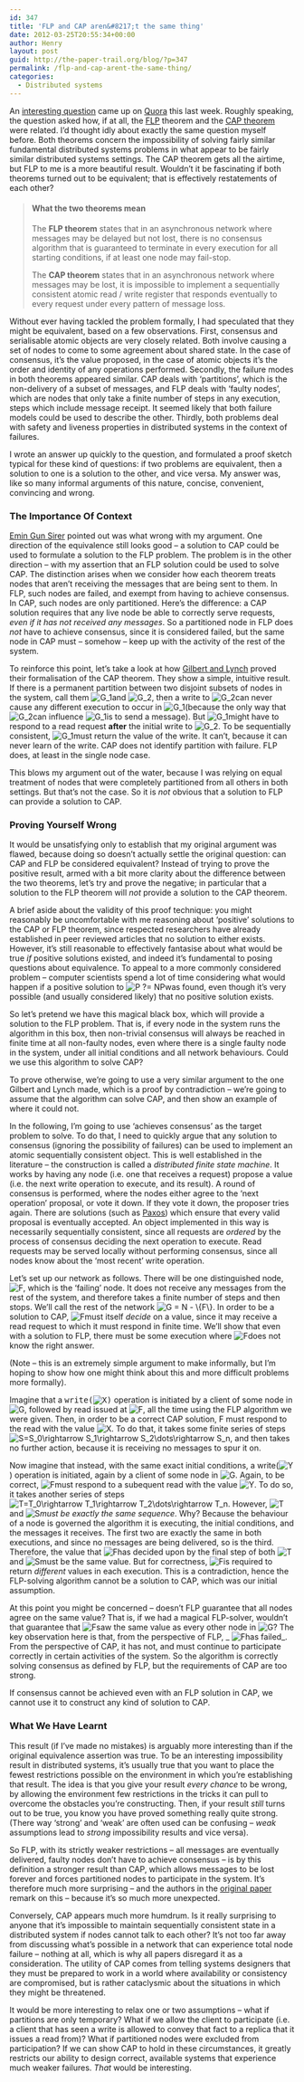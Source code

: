 ```yaml
---
id: 347
title: 'FLP and CAP aren&#8217;t the same thing'
date: 2012-03-25T20:55:34+00:00
author: Henry
layout: post
guid: http://the-paper-trail.org/blog/?p=347
permalink: /flp-and-cap-arent-the-same-thing/
categories:
  - Distributed systems
---
```

An [interesting question](http://www.quora.com/Distributed-Systems/Are-the-FLP-impossibility-result-and-Brewers-CAP-theorem-basically-equivalent) came up on [Quora](http://www.quora.com) this last week. Roughly speaking, the question asked how, if at all, the [FLP](http://the-paper-trail.org/blog/?p=49) theorem and the [CAP theorem](http://the-paper-trail.org/blog/?p=290) were related. I&#8217;d thought idly about exactly the same question myself before. Both theorems concern the impossibility of solving fairly similar fundamental distributed systems problems in what appear to be fairly similar distributed systems settings. The CAP theorem gets all the airtime, but FLP to me is a more beautiful result. Wouldn&#8217;t it be fascinating if both theorems turned out to be equivalent; that is effectively restatements of each other?

<!--more-->

> #### What the two theorems mean
> 
> The **FLP theorem** states that in an asynchronous network where messages may be delayed but not lost, there is no consensus algorithm that is guaranteed to terminate in every execution for all starting conditions, if at least one node may fail-stop.</strong>
> 
> The **CAP theorem** states that in an asynchronous network where messages may be lost, it is impossible to implement a sequentially consistent atomic read / write register that responds eventually to every request under every pattern of message loss.</ul> 

Without ever having tackled the problem formally, I had speculated that they might be equivalent, based on a few observations. First, consensus and serialisable atomic objects are very closely related. Both involve causing a set of nodes to come to some agreement about shared state. In the case of consensus, it&#8217;s the value proposed, in the case of atomic objects it&#8217;s the order and identity of any operations performed. Secondly, the failure modes in both theorems appeared similar. CAP deals with &#8216;partitions&#8217;, which is the non-delivery of a subset of messages, and FLP deals with &#8216;faulty nodes&#8217;, which are nodes that only take a finite number of steps in any execution, steps which include message receipt. It seemed likely that both failure models could be used to describe the other. Thirdly, both problems deal with safety and liveness properties in distributed systems in the context of failures. 

I wrote an answer up quickly to the question, and formulated a proof sketch typical for these kind of questions: if two problems are equivalent, then a solution to one is a solution to the other, and vice versa. My answer was, like so many informal arguments of this nature, concise, convenient, convincing and wrong.

### The Importance Of Context

[Emin Gun Sirer](http://www.cs.cornell.edu/people/egs/) pointed out was what wrong with my argument. One direction of the equivalence still looks good &#8211; a solution to CAP could be used to formulate a solution to the FLP problem. The problem is in the other direction &#8211; with my assertion that an FLP solution could be used to solve CAP. The distinction arises when we consider how each theorem treats nodes that aren&#8217;t receiving the messages that are being sent to them. In FLP, such nodes are failed, and exempt from having to achieve consensus. In CAP, such nodes are only partitioned. Here&#8217;s the difference: a CAP solution requires that any live node be able to correctly serve requests, _even if it has not received any messages_. So a partitioned node in FLP does _not_ have to achieve consensus, since it is considered failed, but the same node in CAP must &#8211; somehow &#8211; keep up with the activity of the rest of the system.

To reinforce this point, let&#8217;s take a look at how [Gilbert and Lynch](http://dl.acm.org/citation.cfm?id=564601) proved their formalisation of the CAP theorem. They show a simple, intuitive result. If there is a permanent partition between two disjoint subsets of nodes in the system, call them  <img src='http://s0.wp.com/latex.php?latex=G_1&#038;bg=ffffff&#038;fg=000000&#038;s=0' alt='G_1' title='G_1' class='latex' />and <img src='http://s0.wp.com/latex.php?latex=G_2&#038;bg=ffffff&#038;fg=000000&#038;s=0' alt='G_2' title='G_2' class='latex' />, then a write to  <img src='http://s0.wp.com/latex.php?latex=G_2&#038;bg=ffffff&#038;fg=000000&#038;s=0' alt='G_2' title='G_2' class='latex' />can never cause any different execution to occur in  <img src='http://s0.wp.com/latex.php?latex=G_1&#038;bg=ffffff&#038;fg=000000&#038;s=0' alt='G_1' title='G_1' class='latex' />(because the only way that  <img src='http://s0.wp.com/latex.php?latex=G_2&#038;bg=ffffff&#038;fg=000000&#038;s=0' alt='G_2' title='G_2' class='latex' />can influence  <img src='http://s0.wp.com/latex.php?latex=G_1&#038;bg=ffffff&#038;fg=000000&#038;s=0' alt='G_1' title='G_1' class='latex' />is to send a message). But  <img src='http://s0.wp.com/latex.php?latex=G_1&#038;bg=ffffff&#038;fg=000000&#038;s=0' alt='G_1' title='G_1' class='latex' />might have to respond to a read request **after** the initial write to <img src='http://s0.wp.com/latex.php?latex=G_2&#038;bg=ffffff&#038;fg=000000&#038;s=0' alt='G_2' title='G_2' class='latex' />. To be sequentially consistent,  <img src='http://s0.wp.com/latex.php?latex=G_1&#038;bg=ffffff&#038;fg=000000&#038;s=0' alt='G_1' title='G_1' class='latex' />must return the value of the write. It can&#8217;t, because it can never learn of the write. CAP does not identify partition with failure. FLP does, at least in the single node case.

This blows my argument out of the water, because I was relying on equal treatment of nodes that were completely partitioned from all others in both settings. But that&#8217;s not the case. So it is _not_ obvious that a solution to FLP can provide a solution to CAP.

### Proving Yourself Wrong

It would be unsatisfying only to establish that my original argument was flawed, because doing so doesn&#8217;t actually settle the original question: can CAP and FLP be considered equivalent? Instead of trying to prove the positive result, armed with a bit more clarity about the difference between the two theorems, let&#8217;s try and prove the negative; in particular that a solution to the FLP theorem will _not_ provide a solution to the CAP theorem.

A brief aside about the validity of this proof technique: you might reasonably be uncomfortable with me reasoning about &#8216;positive&#8217; solutions to the CAP or FLP theorem, since respected researchers have already established in peer reviewed articles that no solution to either exists. However, it&#8217;s still reasonable to effectively fantasise about what would be true _if_ positive solutions existed, and indeed it&#8217;s fundamental to posing questions about equivalence. To appeal to a more commonly considered problem &#8211; computer scientists spend a lot of time considering what would happen if a positive solution to  <img src='http://s0.wp.com/latex.php?latex=P+%3F%3D+NP&#038;bg=ffffff&#038;fg=000000&#038;s=0' alt='P ?= NP' title='P ?= NP' class='latex' />was found, even though it&#8217;s very possible (and usually considered likely) that no positive solution exists.

So let&#8217;s pretend we have this magical black box, which will provide a solution to the FLP problem. That is, if every node in the system runs the algorithm in this box, then non-trivial consensus will always be reached in finite time at all non-faulty nodes, even where there is a single faulty node in the system, under all initial conditions and all network behaviours. Could we use this algorithm to solve CAP?

To prove otherwise, we&#8217;re going to use a very similar argument to the one Gilbert and Lynch made, which is a proof by contradiction &#8211; we&#8217;re going to assume that the algorithm can solve CAP, and then show an example of where it could not.

In the following, I&#8217;m going to use &#8216;achieves consensus&#8217; as the target problem to solve. To do that, I need to quickly argue that any solution to consensus (ignoring the possibility of failures) can be used to implement an atomic sequentially consistent object. This is well established in the literature &#8211; the construction is called a _distributed finite state machine_. It works by having any node (i.e. one that receives a request) propose a value (i.e. the next write operation to execute, and its result). A round of consensus is performed, where the nodes either agree to the &#8216;next operation&#8217; proposal, or vote it down. If they vote it down, the proposer tries again. There are solutions (such as [Paxos](http://the-paper-trail.org/blog/?p=173)) which ensure that every valid proposal is eventually accepted. An object implemented in this way is necessarily sequentially consistent, since all requests are _ordered_ by the process of consensus deciding the next operation to execute. Read requests may be served locally without performing consensus, since all nodes know about the &#8216;most recent&#8217; write operation.

Let&#8217;s set up our network as follows. There will be one distinguished node, <img src='http://s0.wp.com/latex.php?latex=F&#038;bg=ffffff&#038;fg=000000&#038;s=0' alt='F' title='F' class='latex' />, which is the &#8216;failing&#8217; node. It does not receive any messages from the rest of the system, and therefore takes a finite number of steps and then stops. We&#8217;ll call the rest of the network <img src='http://s0.wp.com/latex.php?latex=G+%3D+N+-+%5C%7BF%5C%7D&#038;bg=ffffff&#038;fg=000000&#038;s=0' alt='G = N - \{F\}' title='G = N - \{F\}' class='latex' />. In order to be a solution to CAP,  <img src='http://s0.wp.com/latex.php?latex=F&#038;bg=ffffff&#038;fg=000000&#038;s=0' alt='F' title='F' class='latex' />must itself _decide_ on a value, since it may receive a read request to which it must respond in finite time. We&#8217;ll show that even with a solution to FLP, there must be some execution where  <img src='http://s0.wp.com/latex.php?latex=F&#038;bg=ffffff&#038;fg=000000&#038;s=0' alt='F' title='F' class='latex' />does not know the right answer.

(Note &#8211; this is an extremely simple argument to make informally, but I&#8217;m hoping to show how one might think about this and more difficult problems more formally).

Imagine that a <tt>write(<img src='http://s0.wp.com/latex.php?latex=X&#038;bg=ffffff&#038;fg=000000&#038;s=0' alt='X' title='X' class='latex' />)</tt> operation is initiated by a client of some node in <img src='http://s0.wp.com/latex.php?latex=G&#038;bg=ffffff&#038;fg=000000&#038;s=0' alt='G' title='G' class='latex' />, followed by read issued at <img src='http://s0.wp.com/latex.php?latex=F&#038;bg=ffffff&#038;fg=000000&#038;s=0' alt='F' title='F' class='latex' />, all the time using the FLP algorithm we were given. Then, in order to be a correct CAP solution, F must respond to the read with the value <img src='http://s0.wp.com/latex.php?latex=X&#038;bg=ffffff&#038;fg=000000&#038;s=0' alt='X' title='X' class='latex' />. To do that, it takes some finite series of steps <img src='http://s0.wp.com/latex.php?latex=S%3DS_0%5Crightarrow+S_1%5Crightarrow+S_2%5Cdots%5Crightarrow+S_n&#038;bg=ffffff&#038;fg=000000&#038;s=0' alt='S=S_0\rightarrow S_1\rightarrow S_2\dots\rightarrow S_n' title='S=S_0\rightarrow S_1\rightarrow S_2\dots\rightarrow S_n' class='latex' />, and then takes no further action, because it is receiving no messages to spur it on.

Now imagine that instead, with the same exact initial conditions, a write(<img src='http://s0.wp.com/latex.php?latex=Y&#038;bg=ffffff&#038;fg=000000&#038;s=0' alt='Y' title='Y' class='latex' />) operation is initiated, again by a client of some node in <img src='http://s0.wp.com/latex.php?latex=G&#038;bg=ffffff&#038;fg=000000&#038;s=0' alt='G' title='G' class='latex' />. Again, to be correct,  <img src='http://s0.wp.com/latex.php?latex=F&#038;bg=ffffff&#038;fg=000000&#038;s=0' alt='F' title='F' class='latex' />must respond to a subequent read with the value <img src='http://s0.wp.com/latex.php?latex=Y&#038;bg=ffffff&#038;fg=000000&#038;s=0' alt='Y' title='Y' class='latex' />. To do so, it takes another series of steps <img src='http://s0.wp.com/latex.php?latex=T%3DT_0%5Crightarrow+T_1%5Crightarrow+T_2%5Cdots%5Crightarrow+T_n&#038;bg=ffffff&#038;fg=000000&#038;s=0' alt='T=T_0\rightarrow T_1\rightarrow T_2\dots\rightarrow T_n' title='T=T_0\rightarrow T_1\rightarrow T_2\dots\rightarrow T_n' class='latex' />. However,  <img src='http://s0.wp.com/latex.php?latex=T&#038;bg=ffffff&#038;fg=000000&#038;s=0' alt='T' title='T' class='latex' />and  <img src='http://s0.wp.com/latex.php?latex=S&#038;bg=ffffff&#038;fg=000000&#038;s=0' alt='S' title='S' class='latex' />_must be exactly the same sequence_. Why? Because the behaviour of a node is governed the algorithm it is executing, the initial conditions, and the messages it receives. The first two are exactly the same in both executions, and since no messages are being delivered, so is the third. Therefore, the value that  <img src='http://s0.wp.com/latex.php?latex=F&#038;bg=ffffff&#038;fg=000000&#038;s=0' alt='F' title='F' class='latex' />has decided upon by the final step of both  <img src='http://s0.wp.com/latex.php?latex=T&#038;bg=ffffff&#038;fg=000000&#038;s=0' alt='T' title='T' class='latex' />and  <img src='http://s0.wp.com/latex.php?latex=S&#038;bg=ffffff&#038;fg=000000&#038;s=0' alt='S' title='S' class='latex' />must be the same value. But for correctness,  <img src='http://s0.wp.com/latex.php?latex=F&#038;bg=ffffff&#038;fg=000000&#038;s=0' alt='F' title='F' class='latex' />is required to return _different_ values in each execution. This is a contradiction, hence the FLP-solving algorithm cannot be a solution to CAP, which was our initial assumption.

At this point you might be concerned &#8211; doesn&#8217;t FLP guarantee that all nodes agree on the same value? That is, if we had a magical FLP-solver, wouldn&#8217;t that guarantee that  <img src='http://s0.wp.com/latex.php?latex=F&#038;bg=ffffff&#038;fg=000000&#038;s=0' alt='F' title='F' class='latex' />saw the same value as every other node in <img src='http://s0.wp.com/latex.php?latex=G&#038;bg=ffffff&#038;fg=000000&#038;s=0' alt='G' title='G' class='latex' />? The key observation here is that, from the perspective of FLP, _ <img src='http://s0.wp.com/latex.php?latex=F&#038;bg=ffffff&#038;fg=000000&#038;s=0' alt='F' title='F' class='latex' />has failed_. From the perspective of CAP, it has not, and must continue to participate correctly in certain activities of the system. So the algorithm is correctly solving consensus as defined by FLP, but the requirements of CAP are too strong.

If consensus cannot be achieved even with an FLP solution in CAP, we cannot use it to construct any kind of solution to CAP.

### What We Have Learnt

This result (if I&#8217;ve made no mistakes) is arguably more interesting than if the original equivalence assertion was true. To be an interesting impossibility result in distributed systems, it&#8217;s usually true that you want to place the fewest restrictions possible on the environment in which you&#8217;re establishing that result. The idea is that you give your result _every chance_ to be wrong, by allowing the environment few restrictions in the tricks it can pull to overcome the obstacles you&#8217;re constructing. Then, if your result _still_ turns out to be true, you know you have proved something really quite strong. (There way &#8216;strong&#8217; and &#8216;weak&#8217; are often used can be confusing &#8211; _weak_ assumptions lead to _strong_ impossibility results and vice versa).

So FLP, with its strictly weaker restrictions &#8211; all messages are eventually delivered, faulty nodes don&#8217;t have to achieve consensus &#8211; is by this definition a stronger result than CAP, which allows messages to be lost forever and forces partitioned nodes to participate in the system. It&#8217;s therefore much more surprising &#8211; and the authors in the [original paper](http://dl.acm.org/citation.cfm?id=214121) remark on this &#8211; because it&#8217;s so much more unexpected.

Conversely, CAP appears much more humdrum. Is it really surprising to anyone that it&#8217;s impossible to maintain sequentially consistent state in a distributed system if nodes cannot talk to each other? It&#8217;s not too far away from discussing what&#8217;s possible in a network that can experience total node failure &#8211; nothing at all, which is why all papers disregard it as a consideration. The utility of CAP comes from telling systems designers that they must be prepared to work in a world where availability or consistency are compromised, but is rather cataclysmic about the situations in which they might be threatened.

It would be more interesting to relax one or two assumptions &#8211; what if partitions are only temporary? What if we allow the client to participate (i.e. a client that has seen a write is allowed to convey that fact to a replica that it issues a read from)? What if partitioned nodes were excluded from participation? If we can show CAP to hold in these circumstances, it greatly restricts our ability to design correct, available systems that experience much weaker failures. _That_ would be interesting.